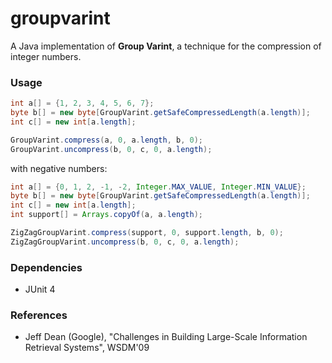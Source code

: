 groupvarint
===========

A Java implementation of **Group Varint**, a technique for the compression of integer numbers. 

### Usage
```java
int a[] = {1, 2, 3, 4, 5, 6, 7};
byte b[] = new byte[GroupVarint.getSafeCompressedLength(a.length)];
int c[] = new int[a.length];

GroupVarint.compress(a, 0, a.length, b, 0);
GroupVarint.uncompress(b, 0, c, 0, a.length);
```
with negative numbers:
```java
int a[] = {0, 1, 2, -1, -2, Integer.MAX_VALUE, Integer.MIN_VALUE};
byte b[] = new byte[GroupVarint.getSafeCompressedLength(a.length)];
int c[] = new int[a.length];
int support[] = Arrays.copyOf(a, a.length);

ZigZagGroupVarint.compress(support, 0, support.length, b, 0);
ZigZagGroupVarint.uncompress(b, 0, c, 0, a.length);
```

### Dependencies 
* JUnit 4

### References
* Jeff Dean (Google), "Challenges in Building Large-Scale Information Retrieval Systems", WSDM'09

